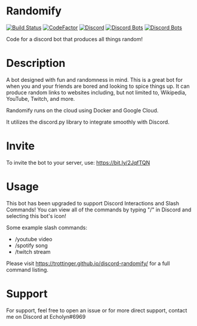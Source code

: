 # Randomify
[![Build Status](https://travis-ci.com/TRottinger/discord-randomify.svg?branch=dev)](https://travis-ci.com/TRottinger/discord-randomify)
[![CodeFactor](https://www.codefactor.io/repository/github/trottinger/discord-randomify/badge/dev)](https://www.codefactor.io/repository/github/trottinger/discord-randomify/overview/dev)
[![Discord](https://img.shields.io/discord/770772439436361768)](https://discord.gg/EbZ3QX4)
[![Discord Bots](https://top.gg/api/widget/servers/770197604155785216.svg)](https://top.gg/bot/770197604155785216)
[![Discord Bots](https://top.gg/api/widget/status/770197604155785216.svg)](https://top.gg/bot/770197604155785216)

Code for a discord bot that produces all things random!

# Description
A bot designed with fun and randomness in mind. This is a great bot for when you and your friends are bored and looking to spice things up. It can produce random links to websites including, but not limited to, Wikipedia, YouTube, Twitch, and more.

Randomify runs on the cloud using Docker and Google Cloud.

It utilizes the discord.py library to integrate smoothly with Discord.

# Invite
To invite the bot to your server, use: https://bit.ly/2JqfTQN

# Usage
This bot has been upgraded to support Discord Interactions and Slash Commands! You can view
all of the commands by typing "/" in Discord and selecting this bot's icon!

Some example slash commands:

- /youtube video
- /spotify song
- /twitch stream

Please visit https://trottinger.github.io/discord-randomify/ for a full command listing.
  
# Support
For support, feel free to open an issue or for more direct support, contact me on Discord at Echolyn#6969
